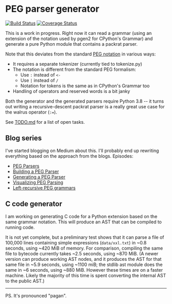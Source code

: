 PEG parser generator
====================
[![Build Status](https://travis-ci.com/gvanrossum/pegen.svg?branch=master)](https://travis-ci.com/gvanrossum/pegen)
[![Coverage Status](https://coveralls.io/repos/github/gvanrossum/pegen/badge.svg?branch=master)](https://coveralls.io/github/gvanrossum/pegen?branch=master)

This is a work in progress.  Right now it can read a grammar (using an
extension of the notation used by pgen2 for CPython's Grammar) and
generate a pure Python module that contains a packrat parser.

Note that this deviates from the standard [PEG
notation](https://github.com/PhilippeSigaud/Pegged/wiki/PEG-Basics) in
various ways:

- It requires a separate tokenizer (currently tied to tokenize.py)
- The notation is different from the standard PEG formalism:
  - Use `:` instead of `<-`
  - Use `|` instead of `/`
  - Notation for tokens is the same as in CPython's Grammar too
- Handling of operators and reserved words is a bit janky

Both the generator and the generated parsers require Python 3.8 -- it
turns out writing a recursive-descent packrat parser is a really great
use case for the walrus operator (`:=`).

See [TODO.md](TODO.md) for a list of open tasks.

Blog series
-----------

I've started blogging on Medium about this.  I'll probably end up
rewriting everything based on the approach from the blogs.  Episodes:

- [PEG Parsers](https://medium.com/@gvanrossum_83706/peg-parsers-7ed72462f97c)
- [Building a PEG Parser](https://medium.com/@gvanrossum_83706/building-a-peg-parser-d4869b5958fb)
- [Generating a PEG Parser](https://medium.com/@gvanrossum_83706/generating-a-peg-parser-520057d642a9)
- [Visualizing PEG Parsing](https://medium.com/@gvanrossum_83706/visualizing-peg-parsing-93a36f259423)
- [Left-recursive PEG grammars](https://medium.com/@gvanrossum_83706/left-recursive-peg-grammars-65dab3c580e1)

C code generator
----------------

I am working on generating C code for a Python extension based on the
same grammar notation.  This will produce an AST that can be compiled
to running code.

It is not yet complete, but a preliminary test shows that it can parse
a file of 100,000 lines containing simple expressions (`data/xxl.txt`)
in ~0.8 seconds, using ~420 MiB of memory.  For comparison, compiling
the same file to bytecode currently takes ~2.5 seconds, using ~870
MiB.  (A newer version can produce working AST nodes, and it produces
the AST for that same file in ~5.9 seconds, using ~1100 miB; the
stdlib ast module does the same in ~6 seconds, using ~880 MiB.
However these times are on a faster machine.  Likely the majority of
this time is spent converting the internal AST to the public AST.)

__________
PS. It's pronounced "pagan".
